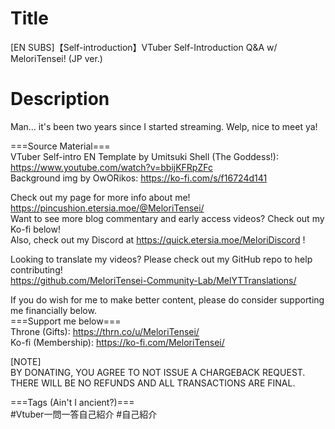 # Title
[EN SUBS]【Self-introduction】VTuber Self-Introduction Q&A w/ MeloriTensei! (JP ver.)<br>

# Description
Man... it's been two years since I started streaming. Welp, nice to meet ya!<br>

===Source Material===<br>
VTuber Self-intro EN Template by Umitsuki Shell (The Goddess!): https://www.youtube.com/watch?v=bbijKFRpZFc<br>
Background img by OwORikos: https://ko-fi.com/s/f16724d141<br>

Check out my page for more info about me! https://pincushion.etersia.moe/@MeloriTensei/<br>
Want to see more blog commentary and early access videos? Check out my Ko-fi below!<br>
Also, check out my Discord at https://quick.etersia.moe/MeloriDiscord !<br>

Looking to translate my videos? Please check out my GitHub repo to help contributing!<br>
https://github.com/MeloriTensei-Community-Lab/MelYTTranslations/<br>

If you do wish for me to make better content, please do consider supporting me financially below.<br>
===Support me below===<br>
Throne (Gifts): https://thrn.co/u/MeloriTensei/<br>
Ko-fi (Membership): https://ko-fi.com/MeloriTensei/<br>

[NOTE]<br>
BY DONATING, YOU AGREE TO NOT ISSUE A CHARGEBACK REQUEST. THERE WILL BE NO REFUNDS AND ALL TRANSACTIONS ARE FINAL.<br>

===Tags (Ain't I ancient?)===<br>
#Vtuber一問一答自己紹介 #自己紹介<br>